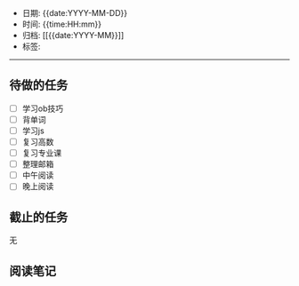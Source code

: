 - 日期: {{date:YYYY-MM-DD}}
- 时间: {{time:HH:mm}}
- 归档: [[{{date:YYYY-MM}}]]
- 标签: 
---

## 待做的任务

- [ ] 学习ob技巧
- [ ] 背单词
- [ ] 学习js
- [ ] 复习高数
- [ ] 复习专业课
- [ ] 整理邮箱
- [ ] 中午阅读
- [ ] 晚上阅读

## 截止的任务

无

## 阅读笔记




